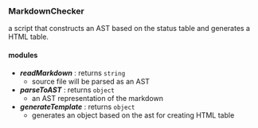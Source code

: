 ### MarkdownChecker
a script that constructs an AST based on the status table and generates a HTML table.   

#### modules
- **_readMarkdown_** : returns `string`
  - source file will be parsed as an AST
- **_parseToAST_** : returns `object`
  - an AST representation of the markdown
- **_generateTemplate_** : returns `object`
  - generates an object based on the ast for creating HTML table  